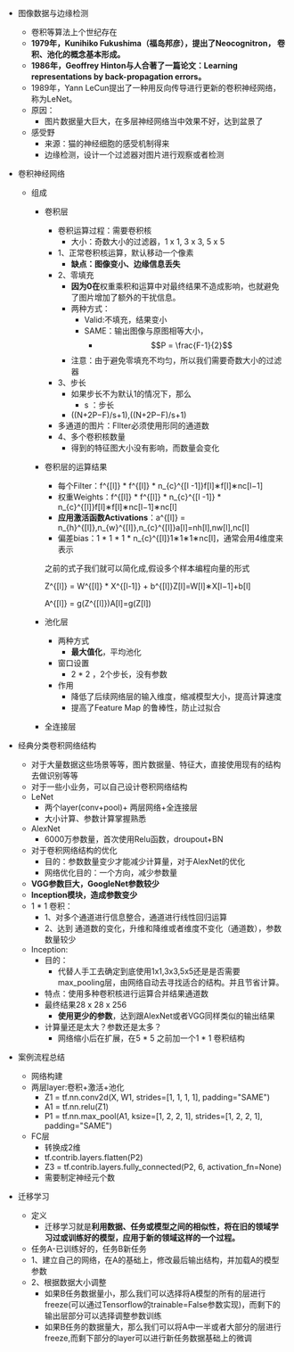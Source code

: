 * 图像数据与边缘检测

  * 卷积等算法上个世纪存在
  * **1979年，Kunihiko Fukushima（福岛邦彦），提出了Neocognitron， 卷积、池化的概念基本形成。**
  * **1986年，Geoffrey Hinton与人合著了一篇论文：Learning representations by back-propagation errors。**
  * 1989年，Yann LeCun提出了一种用反向传导进行更新的卷积神经网络，称为LeNet。
  * 原因：
    * 图片数据量大巨大，在多层神经网络当中效果不好，达到盆景了
  * 感受野
    * 来源：猫的神经细胞的感受机制得来
    * 边缘检测，设计一个过滤器对图片进行观察或者检测

* 卷积神经网络

  * 组成

    * 卷积层

      * 卷积运算过程：需要卷积核
        * 大小：奇数大小的过滤器，1 x 1, 3 x 3, 5 x 5
      * 1、正常卷积核运算，默认移动一个像素
        * **缺点：图像变小、边缘信息丢失**
      * 2、零填充
        * **因为0在**权重乘积和运算中对最终结果不造成影响，也就避免了图片增加了额外的干扰信息。
        * 两种方式：
          * Valid:不填充，结果变小
          * SAME：输出图像与原图相等大小，
            * $$P = \frac{F-1}{2}$$
        * 注意：由于避免零填充不均匀，所以我们需要奇数大小的过滤器
      * 3、步长
        * 如果步长不为默认1的情况下，那么
          * s ：步长
        * ((N+2P−F)/s+1),((N+2P−F)/s+1)
      * 多通道的图片：FIlter必须使用形同的通道数
      * 4、多个卷积核数量
        * 得到的特征图大小没有影响，而数量会变化

    * 卷积层的运算结果

      * 每个Filter：f^{[l]} * f^{[l]} * n_{c}^{[l -1]}f[l]∗f[l]∗nc[l−1]
      * 权重Weights：f^{[l]} * f^{[l]} * n_{c}^{[l -1]} * n_{c}^{[l]}f[l]∗f[l]∗nc[l−1]∗nc[l]
      * **应用激活函数Activations**：a^{[l]} = n_{h}^{[l]},n_{w}^{[l]},n_{c}^{[l]}a[l]=nh[l],nw[l],nc[l]
      * 偏差bias：1 * 1 * 1 * n_{c}^{[l]}1∗1∗1∗nc[l]，通常会用4维度来表示

      之前的式子我们就可以简化成,假设多个样本编程向量的形式

      Z^{[l]} = W^{[l]} * X^{[l-1]} + b^{[l]}Z[l]=W[l]∗X[l−1]+b[l]

      A^{[l]} = g(Z^{[l]})A[l]=g(Z[l])

    * 池化层

      * 两种方式
        * **最大值化**，平均池化
      * 窗口设置
        * 2 * 2 ，2个步长，没有参数
      * 作用
        * 降低了后续网络层的输入维度，缩减模型大小，提高计算速度
        * 提高了Feature Map 的鲁棒性，防止过拟合

    * 全连接层

* 经典分类卷积网络结构

  * 对于大量数据这些场景等等，图片数据量、特征大，直接使用现有的结构去做识别等等
  * 对于一些小业务，可以自己设计卷积网络结构
  * LeNet
    * 两个layer(conv+pool)+ 两层网络+全连接层
    * 大小计算、参数计算掌握熟悉
  * AlexNet
    * 6000万参数量，首次使用Relu函数，droupout+BN
  * 对于卷积网络结构的优化
    * 目的：参数数量变少才能减少计算量，对于AlexNet的优化
    * 网络优化目的：一个方向，减少参数量
  * **VGG参数巨大，GoogleNet参数较少**
  * **Inception模块，造成参数变少**
  * 1 * 1 卷积：
    * 1、对多个通道进行信息整合，通道进行线性回归运算
    * 2、达到 通道数的变化，升维和降维或者维度不变化（通道数），参数数量较少
  * Inception:
    * 目的：
      - 代替人手工去确定到底使用1x1,3x3,5x5还是是否需要max_pooling层，由网络自动去寻找适合的结构。并且节省计算。
    * 特点：使用多种卷积核进行运算合并结果通道数
    * 最终结果28 x 28 x 256
      - **使用更少的参数**，达到跟AlexNet或者VGG同样类似的输出结果
    * 计算量还是太大？参数还是太多？
      * 网络缩小后在扩展，在5 * 5 之前加一个1 * 1 卷积结构

* 案例流程总结

  - 网络构建
  - 两层layer:卷积+激活+池化
    - Z1 = tf.nn.conv2d(X, W1, strides=[1, 1, 1, 1], padding="SAME")
    - A1 = tf.nn.relu(Z1)
    - P1 = tf.nn.max_pool(A1, ksize=[1, 2, 2, 1], strides=[1, 2, 2, 1], padding="SAME")
  - FC层
    - 转换成2维
    - tf.contrib.layers.flatten(P2)
    - Z3 = tf.contrib.layers.fully_connected(P2, 6, activation_fn=None)
    - 需要制定神经元个数

* 迁移学习

  * 定义
    - 迁移学习就是**利用数据、任务或模型之间的相似性，将在旧的领域学习过或训练好的模型，应用于新的领域这样的一个过程。**
  * 任务A-已训练好的，任务B新任务
  * 1、建立自己的网络，在A的基础上，修改最后输出结构，并加载A的模型参数
  * 2、根据数据大小调整
    - 如果B任务数据量小，那么我们可以选择将A模型的所有的层进行freeze(可以通过Tensorflow的trainable=False参数实现)，而剩下的输出层部分可以选择调整参数训练
    - 如果B任务的数据量大，那么我们可以将A中一半或者大部分的层进行freeze,而剩下部分的layer可以进行新任务数据基础上的微调